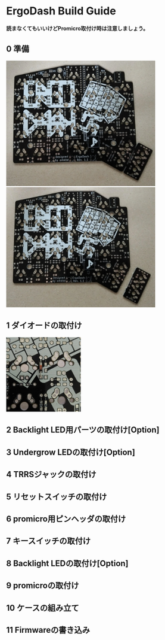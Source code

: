 # ErgoDash Build Guide
**読まなくてもいいけどPromicro取付け時は注意しましょう。**
## 0 準備

<img width="400" alt="PCBA" src="https://github.com/omkbd/picture/blob/master/PCB_A.jpg">  
<img width="400" alt="PCBB" src="https://github.com/omkbd/picture/blob/master/PCB_B.jpg">  

## 1 ダイオードの取付け

<img width="200" alt="diode" src="https://github.com/omkbd/picture/blob/master/Build_Diode.jpg">  


## 2 Backlight LED用パーツの取付け[Option]

## 3 Undergrow LEDの取付け[Option]

## 4 TRRSジャックの取付け

## 5 リセットスイッチの取付け

## 6 promicro用ピンヘッダの取付け

## 7 キースイッチの取付け

## 8 Backlight LEDの取付け[Option]

## 9 promicroの取付け

## 10 ケースの組み立て

## 11 Firmwareの書き込み
